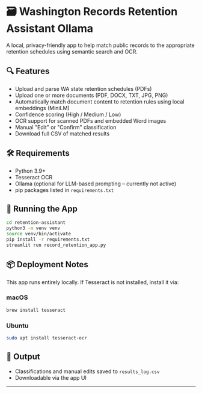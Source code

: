 # 🗃️ Washington Records Retention Assistant Ollama

A local, privacy-friendly app to help match public records to the appropriate retention schedules using semantic search and OCR.

## 🔍 Features

- Upload and parse WA state retention schedules (PDFs)
- Upload one or more documents (PDF, DOCX, TXT, JPG, PNG)
- Automatically match document content to retention rules using local embeddings (MiniLM)
- Confidence scoring (High / Medium / Low)
- OCR support for scanned PDFs and embedded Word images
- Manual "Edit" or "Confirm" classification
- Download full CSV of matched results

## 🛠️ Requirements

- Python 3.9+
- Tesseract OCR
- Ollama (optional for LLM-based prompting – currently not active)
- pip packages listed in `requirements.txt`

## 🚀 Running the App

```bash
cd retention-assistant
python3 -m venv venv
source venv/bin/activate
pip install -r requirements.txt
streamlit run record_retention_app.py
```

## 📦 Deployment Notes

This app runs entirely locally. If Tesseract is not installed, install it via:

### macOS
```bash
brew install tesseract
```

### Ubuntu
```bash
sudo apt install tesseract-ocr
```


## 📁 Output

- Classifications and manual edits saved to `results_log.csv`
- Downloadable via the app UI

---
